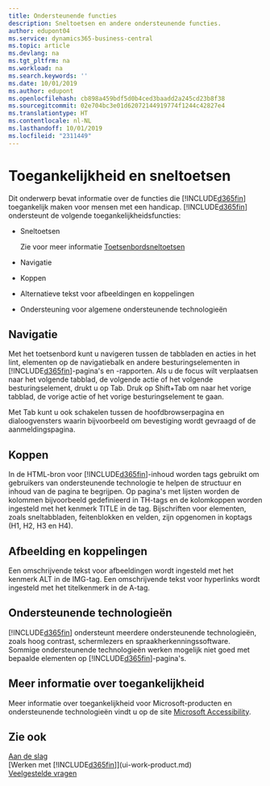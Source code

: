 ```yaml
---
title: Ondersteunende functies
description: Sneltoetsen en andere ondersteunende functies.
author: edupont04
ms.service: dynamics365-business-central
ms.topic: article
ms.devlang: na
ms.tgt_pltfrm: na
ms.workload: na
ms.search.keywords: ''
ms.date: 10/01/2019
ms.author: edupont
ms.openlocfilehash: cb898a459bdf5d0b4ced3baadd2a245cd23b8f38
ms.sourcegitcommit: 02e704bc3e01d62072144919774f1244c42827e4
ms.translationtype: HT
ms.contentlocale: nl-NL
ms.lasthandoff: 10/01/2019
ms.locfileid: "2311449"
---
```

# <a name="accessibility-and-keyboard-shortcuts"></a>Toegankelijkheid en sneltoetsen
Dit onderwerp bevat informatie over de functies die [!INCLUDE[d365fin](includes/d365fin_md.md)] toegankelijk maken voor mensen met een handicap. [!INCLUDE[d365fin](includes/d365fin_md.md)] ondersteunt de volgende toegankelijkheidsfuncties:  

-   Sneltoetsen

    Zie voor meer informatie [Toetsenbordsneltoetsen](keyboard-shortcuts.md)

-   Navigatie  

-   Koppen  

-   Alternatieve tekst voor afbeeldingen en koppelingen  

-   Ondersteuning voor algemene ondersteunende technologieën  

<!-- moved to separate article
##  <a name="Keyboard"></a> Keyboard Shortcuts in the browser
 [!INCLUDE[d365fin](includes/d365fin_md.md)] supports the keyboard shortcuts that are supported by most web browsers. The keyboard shortcuts described here refer to the U.S. keyboard layout. The layout of the keys on other keyboards may not correspond exactly to the keys on a U.S. keyboard.  

|To do this|Press|  
|----------------|-----------|  
|To move focus to the next or previous control or element on a page, such as buttons, fields, or items in a list.|Tab, Shift+Tab|  
|To enable or access the element or control that is in focus.|Enter|  
|To scroll items up and down in a list.|Up Arrow, Down Arrow|  
|To scroll columns of an item left and right in a list.|Left Arrow, Right Arrow|  
|To open a drop-down list or look up a value for a field.|Alt+Down Arrow|  
|To move focus to the next element outside the list.|Ctrl + Enter|  
|To see the transactions that resulted in a calculated value in a field.|Alt+Right Arrow|  

-->

##  <a name="Navigation"></a> Navigatie  
 Met het toetsenbord kunt u navigeren tussen de tabbladen en acties in het lint, elementen op de navigatiebalk en andere besturingselementen in [!INCLUDE[d365fin](includes/d365fin_md.md)]-pagina's en -rapporten. Als u de focus wilt verplaatsen naar het volgende tabblad, de volgende actie of het volgende besturingselement, drukt u op Tab. Druk op Shift+Tab om naar het vorige tabblad, de vorige actie of het vorige besturingselement te gaan.  

 Met Tab kunt u ook schakelen tussen de hoofdbrowserpagina en dialoogvensters waarin bijvoorbeeld om bevestiging wordt gevraagd of de aanmeldingspagina.  

##  <a name="Headings"></a> Koppen  
 In de HTML-bron voor [!INCLUDE[d365fin](includes/d365fin_md.md)]-inhoud worden tags gebruikt om gebruikers van ondersteunende technologie te helpen de structuur en inhoud van de pagina te begrijpen. Op pagina's met lijsten worden de kolommen bijvoorbeeld gedefinieerd in TH-tags en de kolomkoppen worden ingesteld met het kenmerk TITLE in de tag. Bijschriften voor elementen, zoals sneltabbladen, feitenblokken en velden, zijn opgenomen in koptags (H1, H2, H3 en H4).  

##  <a name="Images"></a> Afbeelding en koppelingen  
 Een omschrijvende tekst voor afbeeldingen wordt ingesteld met het kenmerk ALT in de IMG-tag. Een omschrijvende tekst voor hyperlinks wordt ingesteld met het titelkenmerk in de A-tag.  

##  <a name="AssistiveTech"></a> Ondersteunende technologieën  
[!INCLUDE[d365fin](includes/d365fin_md.md)] ondersteunt meerdere ondersteunende technologieën, zoals hoog contrast, schermlezers en spraakherkenningssoftware. Sommige ondersteunende technologieën werken mogelijk niet goed met bepaalde elementen op [!INCLUDE[d365fin](includes/d365fin_md.md)]-pagina's.  

## <a name="for-more-accessibility-information"></a>Meer informatie over toegankelijkheid  
Meer informatie over toegankelijkheid voor Microsoft-producten en ondersteunende technologieën vindt u op de site [Microsoft Accessibility](https://go.microsoft.com/fwlink/?LinkId=262160).

## <a name="see-also"></a>Zie ook
[Aan de slag](product-get-started.md)  
[Werken met [!INCLUDE[d365fin](includes/d365fin_md.md)]](ui-work-product.md)  
[Veelgestelde vragen](across-faq.md)  
